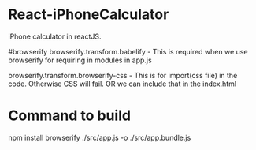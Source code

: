 # React-iPhoneCalculator
iPhone calculator in reactJS.

#browserify
browserify.transform.babelify - This is required when we use browserify for requiring in modules in app.js

browserify.transform.browserify-css - This is for import(css file) in the code. Otherwise CSS will fail. OR we can include that in the index.html

# Command to build
npm install
browserify ./src/app.js -o ./src/app.bundle.js 
